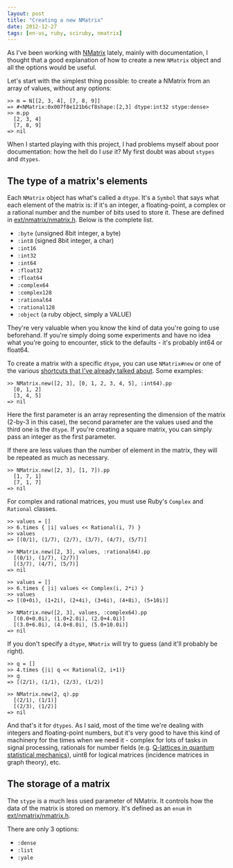 ```yaml
---
layout: post
title: "Creating a new NMatrix"
date: 2012-12-27
tags: [en-us, ruby, sciruby, nmatrix]
---
```


As I've been working with [NMatrix](http://github.com/sciruby/nmatrix) lately, mainly with documentation, I thought that a good explanation of how to create a new `NMatrix` object and all the options would be useful.

Let's start with the simplest thing possible: to create a NMatrix from an array of values, without any options:

	>> m = N[[2, 3, 4], [7, 8, 9]]
	=> #<NMatrix:0x007f8e121b6cf8shape:[2,3] dtype:int32 stype:dense> 
	>> m.pp
	  [2, 3, 4]
	  [7, 8, 9]
	=> nil 

When I started playing with this project, I had problems myself about poor documentation: how the hell do I *use* it? My first doubt was about `stypes` and `dtypes`.

## The type of a matrix's elements

Each `NMatrix` object has what's called a `dtype`. It's a `Symbol` that says what each element of the matrix is: if it's an integer, a floating-point, a complex or a rational number and the number of bits used to store it. These are defined in [ext/nmatrix/nmatrix.h](https://github.com/SciRuby/nmatrix/blob/master/ext/nmatrix/nmatrix.h#L195). Below is the complete list.

- `:byte` (unsigned 8bit integer, a byte)
- `:int8` (signed 8bit integer, a char)
- `:int16`
- `:int32`
- `:int64`
- `:float32` 
- `:float64`
- `:complex64`
- `:complex128`
- `:rational64`
- `:rational128`
- `:object` (a ruby object, simply a VALUE)

They're very valuable when you know the kind of data you're going to use beforehand. If you're simply doing some experiments and have no idea what you're going to encounter, stick to the defaults - it's probably int64 or float64.

To create a matrix with a specific `dtype`, you can use `NMatrix#new` or one of the various [shortcuts that I've already talked about](http://onox.com.br/2012/12/06/how-to-use-nmatrix-shortcuts.html). Some examples:

	>> NMatrix.new([2, 3], [0, 1, 2, 3, 4, 5], :int64).pp
	  [0, 1, 2]
	  [3, 4, 5]
	=> nil 

Here the first parameter is an array representing the dimension of the matrix (2-by-3 in this case), the second parameter are the values used and the third one is the `dtype`. If you're creating a square matrix, you can simply pass an integer as the first parameter.

If there are less values than the number of element in the matrix, they will be repeated as much as necessary.

	>> NMatrix.new([2, 3], [1, 7]).pp
	  [1, 7, 1]
	  [7, 1, 7]
	=> nil 

For complex and rational matrices, you must use Ruby's `Complex` and `Rational` classes.

	>> values = []
	>> 6.times { |i| values << Rational(i, 7) }
	>> values
	=> [(0/1), (1/7), (2/7), (3/7), (4/7), (5/7)] 

	>> NMatrix.new([2, 3], values, :rational64).pp
	  [(0/1), (1/7), (2/7)]
	  [(3/7), (4/7), (5/7)]
	=> nil

	>> values = []
	>> 6.times { |i| values << Complex(i, 2*i) }
	>> values
	=> [(0+0i), (1+2i), (2+4i), (3+6i), (4+8i), (5+10i)] 
	
	>> NMatrix.new([2, 3], values, :complex64).pp
	  [(0.0+0.0i), (1.0+2.0i), (2.0+4.0i)]
	  [(3.0+6.0i), (4.0+8.0i), (5.0+10.0i)]
	=> nil

If you don't specify a `dtype`, `NMatrix` will try to guess (and it'll probably be right).

	>> q = []
	>> 4.times {|i| q << Rational(2, i+1)}
	>> q
	=> [(2/1), (1/1), (2/3), (1/2)] 

	>> NMatrix.new(2, q).pp
	  [(2/1), (1/1)]
	  [(2/3), (1/2)]
	=> nil 

And that's it for `dtypes`. As I said, most of the time we're dealing with integers and floating-point numbers, but it's very good to have this kind of machinery for the times when we need it - complex for lots of tasks in signal processing, rationals for number fields (e.g. [Q-lattices in quantum statistical mechanics][1]), uint8 for logical matrices (incidence matrices in graph theory), etc.

## The storage of a matrix

The `stype` is a much less used parameter of NMatrix. It controls how the data of the matrix is stored on memory. It's defined as an `enum` in [ext/nmatrix/nmatrix.h](https://github.com/SciRuby/nmatrix/blob/master/ext/nmatrix/nmatrix.h#L191).

There are only 3 options:

- `:dense`
- `:list`
- `:yale`

[1]: http://www.math.fsu.edu/~marcolli/NotesQlattices1.pdf